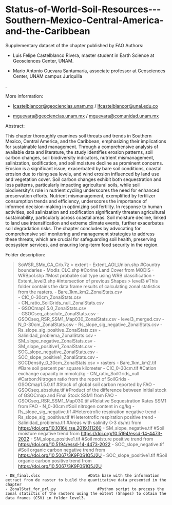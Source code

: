 # Status-of-World-Soil-Resources---Southern-Mexico-Central-America-and-the-Caribbean
Supplementary dataset of the chapter published by FAO
Authors:

- Luis Felipe Castelblanco Rivera, master student in Earth Science at Geosciences Center, UNAM.

- Mario Antonio Guevara Santamaría, associate professor at Geosciences Center, UNAM campus Juriquilla 

.

More information:

- lcastelblancor@geociencias.unam.mx / lfcastelblancor@unal.edu.co

- mguevara@geociencias.unam.mx / mguevara@comunidad.unam.mx

Abstract:

This chapter thoroughly examines soil threats and trends in Southern Mexico, Central America, and the Caribbean, emphasizing their implications for sustainable land management. Through a comprehensive analysis of available data and literature, the study identifies erosion patterns, soil carbon changes, soil biodiversity indicators, nutrient mismanagement, salinization, sodification, and soil moisture decline as prominent concerns. Erosion is a significant issue, exacerbated by bare soil conditions, coastal erosion due to rising sea levels, and wind erosion influenced by land use and vegetation cover. Soil carbon changes exhibit both sequestration and loss patterns, particularly impacting agricultural soils, while soil biodiversity's role in nutrient cycling underscores the need for enhanced preservation efforts. Nutrient mismanagement, exemplified by fertilizer consumption trends and efficiency, underscores the importance of informed decision-making in optimizing soil fertility. In response to human activities, soil salinization and sodification significantly threaten agricultural sustainability, particularly across coastal areas. Soil moisture decline, linked to land use intensification and extreme climate events, further exacerbates soil degradation risks. The chapter concludes by advocating for comprehensive soil monitoring and management strategies to address these threats, which are crucial for safeguarding soil health, preserving ecosystem services, and ensuring long-term food security in the region.

Folder description:

> SoWSR_SMx_CA_Crb.7z
	> extent
		- Extent_AOI_Union.shp 				#Country boundaries
		- Modis_CLC.shp 				#Corine Land Cover from MODIS
		- WRBpol.shp 					#Most probable soil type using WRB classification
		- Extent_level3.shp 				#Intersection of previous Shapes
	> level3 						#This folder contains the data frame results of calculating zonal statistics from the rasters.
		- Bare_1km_km2_ZonalStats.csv 			
		- CIC_0-30cm_ZonalStats.csv 			
		- CN_ratio_SoilGrids_null_ZonalStats.csv 	
		- GSOCmap1.5.0_ZonalStats.csv 			
		- GSOCseq_absolute_ZonalStats.csv 
		- GSOCseq_RSR_SSM1_Map030_ZonalStats.csv
		- level3_merged.csv
		- N_0-30cm_ZonalStats.csv
		- Rs_slope_sig_negative_ZonalStats.csv
		- Rs_slope_sig_positive_ZonalStats.csv
		- Salinidad_problema_ZonalStats.csv
		- SM_slope_negative_ZonalStats.csv
		- SM_slope_positive1_ZonalStats.csv
		- SOC_slope_negative_ZonalStats.csv
		- SOC_slope_positive1_ZonalStats.csv
		- SOCDensity_0_30cm_ZonalStats.csv
	> rasters
		- Bare_1km_km2.tif				#Bare soil percent per square kilometer
		- CIC_0-30cm.tif				#Cation exchange capacity in mmolc/kg
		- CN_ratio_SoilGrids_null			#Carbon:Nitrogen ratio from the report of SoilGrids
		- GSOCmap1.5.0.tif				#Stock of global soil carbon reported by FAO 
		- GSOCseq_absolute.tif				#Product of the difference between initial stock of GSOCmap and Final Stock SSM1 from FAO 
		- GSOCseq_RSR_SSM1_Map030.tif			#Relative Sequestration Rates SSM1 from FAO
		- N_0-30cm					#Soil nitrogen content in cg/kg
		- Rs_slope_sig_negative.tif			#Heterotrofic respiration negative trend
		- Rs_slope_sig_positive.tif			#Heterotrofic respiration positive trend
		- Salinidad_problema.tif			#Areas with salinity (>3 ds/m) from https://doi.org/10.1016/j.rse.2019.111260
		- SM_slope_negative.tif				#Soil moisture negative trend from https://doi.org/10.5194/essd-14-4473-2022
		- SM_slope_positive1.tif			#Soil moisture positive trend from https://doi.org/10.5194/essd-14-4473-2022
		- SOC_slope_negative.tif			#Soil organic carbon negative trend from https://doi.org/10.5067/3K9F0S1Q5J2U
		- SOC_slope_positive1.tif			#Soil organic carbon positive trend from https://doi.org/10.5067/3K9F0S1Q5J2U

	- DB_final.xlsx 					#Data base with the information extract from de raster to build the quantitative data presented in the chapter
	- ZonalStat_for_prl.py 					#Python script to process the zonal statictis of the rasters using the extent (Shapes) to obtain the data frames (CSV) in folder level3.
